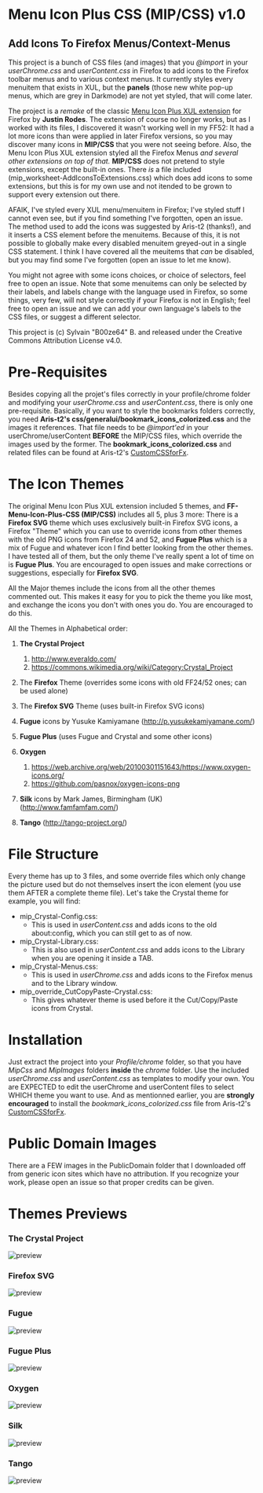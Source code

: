 # Menu Icon Plus CSS (MIP/CSS) v1.0
## Add Icons To Firefox Menus/Context-Menus

This project is a bunch of CSS files (and images) that you *@import* in your *userChrome.css* and *userContent.css* in Firefox to add icons to the Firefox toolbar menus and to various context menus. It currently styles every menuitem that exists in XUL, but the **panels** (those new white pop-up menus, which are grey in Darkmode) are not yet styled, that will come later.

The project is a *remake* of the classic [Menu Icon Plus XUL extension](http://www.codedawn.com/menu-icons-plus.php) for Firefox by **Justin Rodes**. The extension of course no longer works, but as I worked with its files, I discovered it wasn't working well in my FF52: It had a lot more icons than were applied in later Firefox versions, so you may discover many icons in **MIP/CSS** that you were not seeing before. Also, the Menu Icon Plus XUL extension styled all the Firefox Menus *and several other extensions on top of that.* **MIP/CSS** does not pretend to style extensions, except the built-in ones. There *is* a file included (mip_worksheet-AddIconsToExtensions.css) which does add icons to some extensions, but this is for my own use and not itended to be grown to support every extension out there.

AFAIK, I've styled every XUL menu/menuitem in Firefox; I've styled stuff I cannot even see, but if you find something I've forgotten, open an issue. The method used to add the icons was suggested by Aris-t2 (thanks!), and it inserts a CSS element before the menuitems. Because of this, it is not possible to globally make every disabled menuitem greyed-out in a single CSS statement. I think I have covered all the meuitems that *can* be disabled, but you may find some I've forgotten (open an issue to let me know).

You might not agree with some icons choices, or choice of selectors, feel free to open an issue. Note that some menuitems can only be selected by their labels, and labels change with the language used in Firefox, so some things, very few, will not style correctly if your Firefox is not in English; feel free to open an issue and we can add your own language's labels to the CSS files, or suggest a different selector.

This project is (c) Sylvain "B00ze64" B. and released under the Creative Commons Attribution License v4.0.

# Pre-Requisites

Besides copying all the projet's files correctly in your profile/chrome folder and modifying your *userChrome.css* and *userContent.css*, there is only one pre-requisite. Basically, if you want to style the bookmarks folders correctly, you need **Aris-t2's css/generalui/bookmark_icons_colorized.css** and the images it references. That file needs to be *@import'ed* in your userChrome/userContent **BEFORE** the MIP/CSS files, which override the images used by the former. The **bookmark_icons_colorized.css** and related files can be found at Aris-t2's [CustomCSSforFx](https://github.com/Aris-t2/CustomCSSforFx).

# The Icon Themes

The original Menu Icon Plus XUL extension included 5 themes, and **FF-Menu-Icon-Plus-CSS (MIP/CSS)** includes all 5, plus 3 more: There is a **Firefox SVG** theme which uses exclusively built-in Firefox SVG icons, a Firefox "Theme" which you can use to override icons from other themes with the old PNG icons from Firefox 24 and 52, and **Fugue Plus** which is a mix of Fugue and whatever icon I find better looking from the other themes. I have tested all of them, but the only theme I've really spent a lot of time on is **Fugue Plus**. You are encouraged to open issues and make corrections or suggestions, especially for **Firefox SVG**.

All the Major themes include the icons from all the other themes commented out. This makes it easy for you to pick the theme you like most, and exchange the icons you don't with ones you do. You are encouraged to do this.

All the Themes in Alphabetical order: 

1. **The Crystal Project**

    1. http://www.everaldo.com/
    2. https://commons.wikimedia.org/wiki/Category:Crystal_Project

2. The **Firefox** Theme (overrides some icons with old FF24/52 ones; can be used alone)

3. The **Firefox SVG** Theme (uses built-in Firefox SVG icons)

4. **Fugue** icons by Yusuke Kamiyamane (http://p.yusukekamiyamane.com/)

5. **Fugue Plus** (uses Fugue and Crystal and some other icons)

6. **Oxygen**

    1. https://web.archive.org/web/20100301151643/https://www.oxygen-icons.org/
    2. https://github.com/pasnox/oxygen-icons-png

7. **Silk** icons by Mark James, Birmingham (UK) (http://www.famfamfam.com/)

8. **Tango** (http://tango-project.org/)

# File Structure

Every theme has up to 3 files, and some override files which only change the picture used but do not themselves insert the icon element (you use them AFTER a complete theme file). Let's take the Crystal theme for example, you will find:

* mip_Crystal-Config.css:
    * This is used in *userContent.css* and adds icons to the old about:config, which you can still get to as of now.
* mip_Crystal-Library.css:
    * This is also used in *userContent.css* and adds icons to the Library when you are opening it inside a TAB.
* mip_Crystal-Menus.css:
    * This is used in *userChrome.css* and adds icons to the Firefox menus and to the Library window.
* mip_override_CutCopyPaste-Crystal.css:
    * This gives whatever theme is used before it the Cut/Copy/Paste icons from Crystal.

# Installation

Just extract the project into your *Profile/chrome* folder, so that you have *MipCss* and *MipImages* folders **inside** the *chrome* folder. Use the included *userChrome.css* and *userContent.css* as templates to modify your own. You are EXPECTED to edit the userChrome and userContent files to select WHICH theme you want to use. And as mentionned earlier, you are **strongly encouraged** to install the *bookmark_icons_colorized.css* file from Aris-t2's [CustomCSSforFx](https://github.com/Aris-t2/CustomCSSforFx).

# Public Domain Images

There are a FEW images in the PublicDomain folder that I downloaded off from generic icon sites which have no attribution. If you recognize your work, please open an issue so that proper credits can be given.

# Themes Previews

### The Crystal Project
![preview](preview_Crystal.jpg)
### Firefox SVG
![preview](preview_FirefoxSVG.jpg)
### Fugue
![preview](preview_Fugue.jpg)
### Fugue Plus
![preview](preview_FuguePlus.jpg)
### Oxygen
![preview](preview_Oxygen.jpg)
### Silk
![preview](preview_Silk.jpg)
### Tango
![preview](preview_Tango.jpg)

